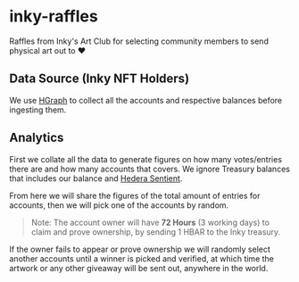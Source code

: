 # inky-raffles

Raffles from Inky's Art Club for selecting community members to send physical art out to ❤️

## Data Source (Inky NFT Holders)

We use [HGraph](https://hgraph.io) to collect all the accounts and respective balances before ingesting them.

## Analytics

First we collate all the data to generate figures on how many votes/entries there are and how many accounts that covers. We ignore Treasury balances that includes our balance and [Hedera Sentient](https://hederasentient.com/).

From here we will share the figures of the total amount of entries for accounts, then we will pick one of the accounts by random.

> Note: The account owner will have **72 Hours** (3 working days) to claim and prove ownership, by sending 1 HBAR to the Inky treasury.

If the owner fails to appear or prove ownership we will randomly select another accounts until a winner is picked and verified, at which time the artwork or any other giveaway will be sent out, anywhere in the world.
